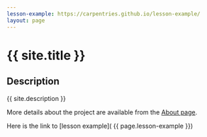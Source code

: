 ```yaml
---
lesson-example: https://carpentries.github.io/lesson-example/
layout: page
---
```


 
# {{ site.title }}

## Description
 
 {{ site.description }}
 
More details about the project are available from the [About page](about.md).


Here is the link to [lesson example]( {{ page.lesson-example }})

